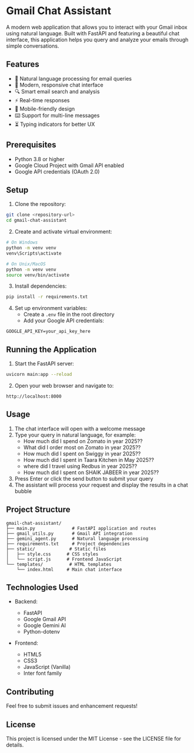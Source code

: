 # Gmail Chat Assistant

A modern web application that allows you to interact with your Gmail inbox using natural language. Built with FastAPI and featuring a beautiful chat interface, this application helps you query and analyze your emails through simple conversations.

## Features

- 🤖 Natural language processing for email queries
- 💬 Modern, responsive chat interface
- 🔍 Smart email search and analysis
- ⚡ Real-time responses
- 📱 Mobile-friendly design
- ⌨️ Support for multi-line messages
- ⏳ Typing indicators for better UX

## Prerequisites

- Python 3.8 or higher
- Google Cloud Project with Gmail API enabled
- Google API credentials (OAuth 2.0)

## Setup

1. Clone the repository:
```bash
git clone <repository-url>
cd gmail-chat-assistant
```

2. Create and activate virtual environment:
```bash
# On Windows
python -m venv venv
venv\Scripts\activate

# On Unix/MacOS
python -m venv venv
source venv/bin/activate
```

3. Install dependencies:
```bash
pip install -r requirements.txt
```

4. Set up environment variables:
   - Create a `.env` file in the root directory
   - Add your Google API credentials:
```
GOOGLE_API_KEY=your_api_key_here
```

## Running the Application

1. Start the FastAPI server:
```bash
uvicorn main:app --reload
```

2. Open your web browser and navigate to:
```
http://localhost:8000
```

## Usage

1. The chat interface will open with a welcome message
2. Type your query in natural language, for example:
   - How much did I spend on Zomato in year 2025??
   - What did I order most on Zomato in year 2025??
   - How much did I spent on Swiggy in year 2025??
   - How much did I spent in Taara Kitchen in May 2025??
   - where did I travel using Redbus in year 2025??
   - How much did I spent on SHAIK JABEER in year 2025??
3. Press Enter or click the send button to submit your query
4. The assistant will process your request and display the results in a chat bubble

## Project Structure

```
gmail-chat-assistant/
├── main.py              # FastAPI application and routes
├── gmail_utils.py       # Gmail API integration
├── gemini_agent.py      # Natural language processing
├── requirements.txt     # Project dependencies
├── static/             # Static files
│   ├── style.css      # CSS styles
│   └── script.js      # Frontend JavaScript
└── templates/          # HTML templates
    └── index.html     # Main chat interface
```

## Technologies Used

- Backend:
  - FastAPI
  - Google Gmail API
  - Google Gemini AI
  - Python-dotenv

- Frontend:
  - HTML5
  - CSS3
  - JavaScript (Vanilla)
  - Inter font family

## Contributing

Feel free to submit issues and enhancement requests!

## License

This project is licensed under the MIT License - see the LICENSE file for details.

